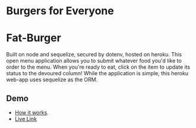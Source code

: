 # Burgers for Everyone

# Fat-Burger
Built on node and sequelize, secured by dotenv, hosted on heroku. This open menu application allows you to submit whatever food you'd like to order to the menu. When you're ready to eat, click on the item to update its status to the devoured column! While the application is simple, this heroku web-app uses sequelize as the ORM.

## Demo
* [How it works](https://youtu.be/msvdn95x9OM).
* [Live Link](https://fat-burger.herokuapp.com/)
